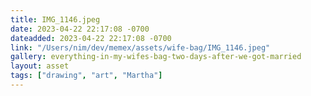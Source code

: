 ```yaml
---
title: IMG_1146.jpeg
date: 2023-04-22 22:17:08 -0700
dateadded: 2023-04-22 22:17:08 -0700
link: "/Users/nim/dev/memex/assets/wife-bag/IMG_1146.jpeg"
gallery: everything-in-my-wifes-bag-two-days-after-we-got-married
layout: asset
tags: ["drawing", "art", "Martha"]
--- 
```

